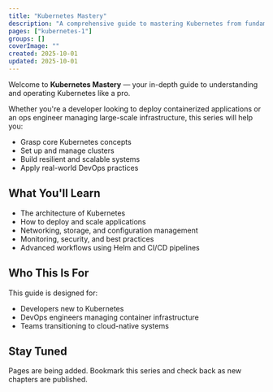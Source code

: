 ```yaml
---
title: "Kubernetes Mastery"
description: "A comprehensive guide to mastering Kubernetes from fundamentals to advanced operations."
pages: ["kubernetes-1"]
groups: []
coverImage: ""
created: 2025-10-01
updated: 2025-10-01
---
```


Welcome to **Kubernetes Mastery** — your in-depth guide to understanding and operating Kubernetes like a pro.

Whether you're a developer looking to deploy containerized applications or an ops engineer managing large-scale infrastructure, this series will help you:

- Grasp core Kubernetes concepts
- Set up and manage clusters
- Build resilient and scalable systems
- Apply real-world DevOps practices

## What You'll Learn

- The architecture of Kubernetes
- How to deploy and scale applications
- Networking, storage, and configuration management
- Monitoring, security, and best practices
- Advanced workflows using Helm and CI/CD pipelines

## Who This Is For

This guide is designed for:

- Developers new to Kubernetes
- DevOps engineers managing container infrastructure
- Teams transitioning to cloud-native systems

## Stay Tuned

Pages are being added. Bookmark this series and check back as new chapters are published.
